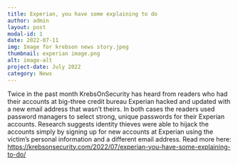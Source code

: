 ```yaml
---
title: Experian, you have some explaining to do
author: admin
layout: post
modal-id: 1
date: 2022-07-11
img: Image for krebson news story.jpeg
thumbnail: experian image.png
alt: image-alt
project-date: July 2022
category: News
---
```


Twice in the past month KrebsOnSecurity has heard from readers who had their accounts at big-three credit bureau Experian hacked and updated with a new email address that wasn’t theirs. In both cases the readers used password managers to select strong, unique passwords for their Experian accounts. Research suggests identity thieves were able to hijack the accounts simply by signing up for new accounts at Experian using the victim’s personal information and a different email address. Read more here: https://krebsonsecurity.com/2022/07/experian-you-have-some-explaining-to-do/ 
